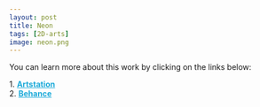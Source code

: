 ```yaml
---
layout: post 
title: Neon
tags: [2D-arts]
image: neon.png
---
```


<!--more-->

You can learn more about this work by clicking on the links below: <br/>

<div>
	1.
    <a href="https://www.artstation.com/artwork/OyZgOv" target="_blank" style="font-weight: bold; color: #1CAAD9;">Artstation</a><br/>
	2.
	<a href="https://www.behance.net/gallery/84998359/Neon" target="_blank" style="font-weight: bold; color: #1CAAD9;">Behance</a><br/>	
</div>

